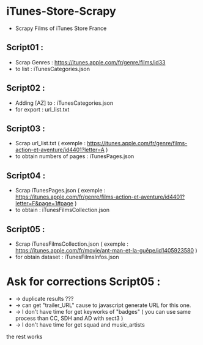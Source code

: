 # iTunes-Store-Scrapy
- Scrapy Films of iTunes Store France

## Script01 :

- Scrap Genres : https://itunes.apple.com/fr/genre/films/id33 
- to list : iTunesCategories.json

## Script02 :

- Adding [AZ] to : iTunesCategories.json
- for export : url_list.txt

## Script03 :

- Scrap url_list.txt ( exemple : https://itunes.apple.com/fr/genre/films-action-et-aventure/id4401?letter=A )
- to obtain numbers of pages : iTunesPages.json

## Script04 :

- Scrap iTunesPages.json ( exemple : https://itunes.apple.com/fr/genre/films-action-et-aventure/id4401?letter=F&page=1#page )
- to obtain : iTunesFilmsCollection.json

## Script05 : 

- Scrap iTunesFilmsCollection.json ( exemple : https://itunes.apple.com/fr/movie/ant-man-et-la-guêpe/id1405923580 )
- for obtain dataset : iTunesFilmsInfos.json

# Ask for corrections Script05 :
* -> duplicate results ???
* -> can get "trailer_URL" cause to javascript generate URL for this one.
* -> I don't have time for get keyworks of "badges" ( you can use same process than CC, SDH and AD with sect3 )  
* -> I don't have time for get squad and music_artists 

the rest works
